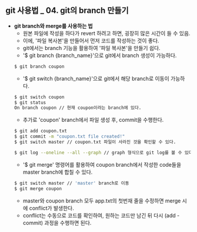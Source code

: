 ## git 사용법 _ 04. git의 branch 만들기

- **git branch와 merge를 사용하는 법**
  - 원본 파일에 작성을 하다가 revert 하려고 하면, 굉장히 많은 시간이 들 수 있음.
  - 이에, '파일 복사본'을 만들어서 먼저 코드를 작성하는 것이 좋다.
  - git에서는 branch 기능을 활용하여 '파일 복사본'을 만들기 쉽다.
  - '$ git branch {branch_name}'으로 git에서 branch 생성이 가능하다.
  ```bash
  $ git branch coupon
  ```
  - '$ git switch {branch_name}'으로 git에서 해당 branch로 이동이 가능하다.
  ```bash
  $ git switch coupon
  $ git status
  On branch coupon // 현재 coupon이라는 branch에 있다.
  ```
  - 추가로 'coupon' branch에서 파일 생성 후, commit을 수행한다.
  ```bash
  $ git add coupon.txt
  $ git commit -m "coupon.txt file created!"
  $ git switch master // coupon.txt 파일이 사라진 것을 확인할 수 있다.

  $ git log --oneline --all --graph // graph 형식으로 git log를 볼 수 있다. (HEAD는 사용자의 현 위치)
  ```
  - '$ git merge' 명령어를 활용하여 coupon branch에서 작성한 code들을 master branch에 합칠 수 있다.
  ```bash
  $ git switch master // 'master' branch로 이동
  $ git merge coupon 
  ```
  - master와 coupon branch 모두 app.txt의 첫번재 줄을 수정하면 merge 시에 conflict가 발생한다.
  - conflict는 수동으로 코드를 확인하여, 원하는 코드만 남긴 뒤 다시 (add - commit) 과정을 수행하면 된다.
  
